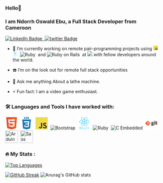 ### Hello👋
### I am Ndorrh Oswald Ebu, a Full Stack Developer from Cameroon
<a href="https://www.linkedin.com/in/ndorrh-oswald-ebu-82ab02236/">
<img src="https://img.shields.io/badge/LinkedIn-blue?style=for-the-badge&logo=linkedin&logoColor=white" alt="LinkedIn Badge"/>&nbsp; 
  </a>
  <a href="https://twitter.com/NdorrhEbu/">
<img src="https://upload.wikimedia.org/wikipedia/commons/thumb/4/4f/Twitter-logo.svg/512px-Twitter-logo.svg.png?20220821125553" alt="twitter Badge"/>
  </a>

  - 🔭 I’m currently working on remote pair-programming projects using <img src="https://github.com/devicons/devicon/blob/master/icons/javascript/javascript-original.svg" title="JavaScript" alt="JavaScript" width="15" height="15"/>&nbsp; 
<img src="https://github.com/devicons/devicon/blob/master/icons/react/react-original-wordmark.svg" title="React" alt="React" width="15" height="15"/>&nbsp;
<img src="https://cdn.jsdelivr.net/gh/devicons/devicon/icons/ruby/ruby-original.svg" title="Ruby"  alt="Ruby" width="15" height="15"/>&nbsp; and
<img src="https://cdn.jsdelivr.net/gh/devicons/devicon/icons/rails/rails-original-wordmark.svg" title="Ruby on Rails"  alt="Ruby on Rails" width="15" height="15"/>&nbsp; at ![](https://img.shields.io/badge/Microverse-blueviolet) with fellow developers around the world.

- ☎️ I’m on the look out for remote full stack opportunities
- 💬 Ask me anything About a lathe machine.
- ⚡ Fun fact: I am a video game enthusiast.

### :hammer_and_wrench: Languages and Tools I have worked with: 
<div>
  <img src="https://github.com/devicons/devicon/blob/master/icons/html5/html5-original.svg" title="HTML5" alt="HTML" width="40" height="40"/>&nbsp; 
  <img src="https://github.com/devicons/devicon/blob/master/icons/css3/css3-plain-wordmark.svg"  title="CSS3" alt="CSS" width="40" height="40"/>&nbsp;
  <img src="https://github.com/devicons/devicon/blob/master/icons/javascript/javascript-original.svg" title="JavaScript" alt="JavaScript" width="40" height="40"/>&nbsp;
  <img src="https://cdn.jsdelivr.net/gh/devicons/devicon/icons/bootstrap/bootstrap-original-wordmark.svg" title="Bootstrap" alt="Bootstrap" width="40" height="40"/>&nbsp;
  <img src="https://github.com/devicons/devicon/blob/master/icons/react/react-original-wordmark.svg" title="React" alt="React" width="40" height="40"/>&nbsp;      
  <img src="https://cdn.jsdelivr.net/gh/devicons/devicon/icons/ruby/ruby-original.svg" title="Ruby"  alt="Ruby" width="40" height="40"/>&nbsp; 
  <img src="https://cdn.jsdelivr.net/gh/devicons/devicon/icons/embeddedc/embeddedc-original.svg" title="C Embedded" alt="C Embedded" width="40" height="40"/>&nbsp;  
  <img src="https://github.com/devicons/devicon/blob/master/icons/git/git-original-wordmark.svg" title="Git" **alt="Git" width="40" height="40"/>&nbsp;  
  <img src="https://cdn.jsdelivr.net/gh/devicons/devicon/icons/arduino/arduino-original.svg" title="Arduino" **alt="Arduino" width="40" height="40"/>&nbsp;  
  <img src="https://cdn.jsdelivr.net/gh/devicons/devicon/icons/sass/sass-original.svg" title="Sass" **alt="Sass" width="40" height="40"/>&nbsp;  
</div>

### :fire: My Stats :
[![Top Languages](https://github-readme-stats.vercel.app/api/top-langs/?username=ndorrh&layout=compact&theme=vision-friendly-dark)](https://github.com/anuraghazra/github-readme-stats)


[![GitHub Streak](http://github-readme-streak-stats.herokuapp.com?user=ndorrh&theme=dark&background=000000)](https://git.io/streak-stats)
![Anurag's GitHub stats](https://github-readme-stats.vercel.app/api?username=ndorrh&show_icons=true&theme=radical)
























<!--
**ndorrh/ndorrh** is a ✨ _special_ ✨ repository because its `README.md` (this file) appears on your GitHub profile.

Here are some ideas to get you started:

- 🔭 I’m currently working on ...
- 🌱 I’m currently learning ...
- 👯 I’m looking to collaborate on ...
- 🤔 I’m looking for help with ...
- 💬 Ask me about ...
- 📫 How to reach me: ...
- 😄 Pronouns: ...
- ⚡ Fun fact: ...
-->
